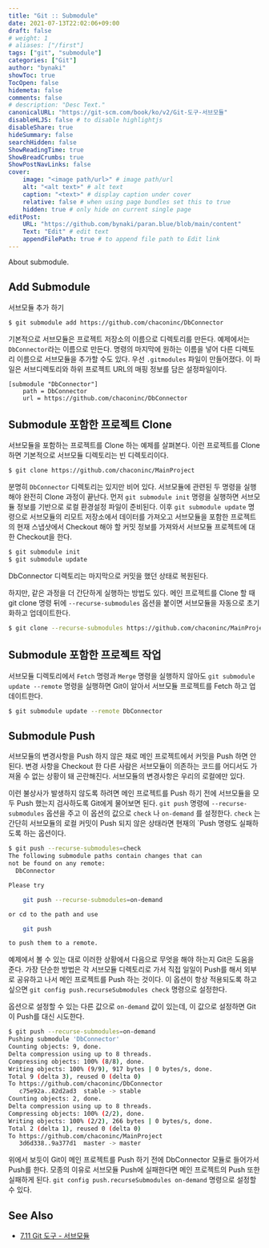 ```yaml
---
title: "Git :: Submodule"
date: 2021-07-13T22:02:06+09:00
draft: false
# weight: 1
# aliases: ["/first"]
tags: ["git", "submodule"]
categories: ["Git"]
author: "bynaki"
showToc: true
TocOpen: false
hidemeta: false
comments: false
# description: "Desc Text."
canonicalURL: "https://git-scm.com/book/ko/v2/Git-도구-서브모듈"
disableHLJS: false # to disable highlightjs
disableShare: true
hideSummary: false
searchHidden: false
ShowReadingTime: true
ShowBreadCrumbs: true
ShowPostNavLinks: false
cover:
    image: "<image path/url>" # image path/url
    alt: "<alt text>" # alt text
    caption: "<text>" # display caption under cover
    relative: false # when using page bundles set this to true
    hidden: true # only hide on current single page
editPost:
    URL: "https://github.com/bynaki/paran.blue/blob/main/content"
    Text: "Edit" # edit text
    appendFilePath: true # to append file path to Edit link
---
```


About submodule.

## Add Submodule

서브모듈 추가 하기

```bash
$ git submodule add https://github.com/chaconinc/DbConnector
```

기본적으로 서브모듈은 프로젝트 저장소의 이름으로 디렉토리를 만든다. 예제에서는 `DbConnector`라는 이름으로 만든다. 명령의 마지막에 원하는 이름을 넣어 다른 디렉토리 이름으로 서브모듈을 추가할 수도 있다.
우선 `.gitmodules` 파일이 만들어졌다. 이 파일은 서브디렉토리와 하위 프로젝트 URL의 매핑 정보를 담은 설정파일이다.

```
[submodule "DbConnector"]
    path = DbConnector
    url = https://github.com/chaconinc/DbConnector
```

## Submodule 포함한 프로젝트 Clone

서브모듈을 포함하는 프로젝트를 Clone 하는 예제를 살펴본다. 이런 프로젝트를 Clone 하면 기본적으로 서브모듈 디렉토리는 빈 디렉토리이다.

```bash
$ git clone https://github.com/chaconinc/MainProject
```

분명히 `DbConnector` 디렉토리는 있지만 비어 있다. 서브모듈에 관련된 두 명령을 실행해야 완전히 Clone 과정이 끝난다. 먼저 `git submodule init` 명령을 실행하면 서브모듈 정보를 기반으로 로컬 환경설정 파일이 준비된다. 이후 `git submodule update` 명령으로 서브모듈의 리모트 저장소에서 데이터를 가져오고 서브모듈을 포함한 프로젝트의 현재 스냅샷에서 Checkout 해야 할 커밋 정보를 가져와서 서브모듈 프로젝트에 대한 Checkout을 한다.

```bash
$ git submodule init
$ git submodule update
```

DbConnector 디렉토리는 마지막으로 커밋을 했던 상태로 복원된다.

하지만, 같은 과정을 더 간단하게 실행하는 방법도 있다. 메인 프로젝트를 Clone 할 때 git clone 명령 뒤에 `--recurse-submodules` 옵션을 붙이면 서브모듈을 자동으로 초기화하고 업데이트한다.

```bash
$ git clone --recurse-submodules https://github.com/chaconinc/MainProject
```

## Submodule 포함한 프로젝트 작업

서브모듈 디렉토리에서 `Fetch` 명령과 `Merge` 명령을 실행하지 않아도 `git submodule update --remote` 명령을 실행하면 Git이 알아서 서브모듈 프로젝트를 Fetch 하고 업데이트한다.

```bash
$ git submodule update --remote DbConnector
```

## Submodule Push

서브모듈의 변경사항을 Push 하지 않은 채로 메인 프로젝트에서 커밋을 Push 하면 안 된다. 변경 사항을 Checkout 한 다른 사람은 서브모듈이 의존하는 코드를 어디서도 가져올 수 없는 상황이 돼 곤란해진다. 서브모듈의 변경사항은 우리의 로컬에만 있다.

이런 불상사가 발생하지 않도록 하려면 메인 프로젝트를 Push 하기 전에 서브모듈을 모두 Push 했는지 검사하도록 Git에게 물어보면 된다. `git push` 명령에 `--recurse-submodules` 옵션을 주고 이 옵션의 값으로 `check` 나 `on-demand` 를 설정한다. `check` 는 간단히 서브모듈의 로컬 커밋이 Push 되지 않은 상태라면 현재의 `Push 명령도 실패하도록 하는 옵션이다.

```bash
$ git push --recurse-submodules=check
The following submodule paths contain changes that can
not be found on any remote:
  DbConnector

Please try

    git push --recurse-submodules=on-demand

or cd to the path and use

    git push

to push them to a remote.
```

예제에서 볼 수 있는 대로 이러한 상황에서 다음으로 무엇을 해야 하는지 Git은 도움을 준다. 가장 단순한 방법은 각 서브모듈 디렉토리로 가서 직접 일일이 Push를 해서 외부로 공유하고 나서 메인 프로젝트를 Push 하는 것이다. 이 옵션이 항상 적용되도록 하고 싶으면 `git config push.recurseSubmodules check` 명령으로 설정한다.

옵션으로 설정할 수 있는 다른 값으로 `on-demand` 값이 있는데, 이 값으로 설정하면 Git이 Push를 대신 시도한다.

```bash
$ git push --recurse-submodules=on-demand
Pushing submodule 'DbConnector'
Counting objects: 9, done.
Delta compression using up to 8 threads.
Compressing objects: 100% (8/8), done.
Writing objects: 100% (9/9), 917 bytes | 0 bytes/s, done.
Total 9 (delta 3), reused 0 (delta 0)
To https://github.com/chaconinc/DbConnector
   c75e92a..82d2ad3  stable -> stable
Counting objects: 2, done.
Delta compression using up to 8 threads.
Compressing objects: 100% (2/2), done.
Writing objects: 100% (2/2), 266 bytes | 0 bytes/s, done.
Total 2 (delta 1), reused 0 (delta 0)
To https://github.com/chaconinc/MainProject
   3d6d338..9a377d1  master -> master
```

위에서 보듯이 Git이 메인 프로젝트를 Push 하기 전에 DbConnector 모듈로 들어가서 Push를 한다. 모종의 이유로 서브모듈 Push에 실패한다면 메인 프로젝트의 Push 또한 실패하게 된다. `git config push.recurseSubmodules on-demand` 명령으로 설정할 수 있다.


## See Also

- [7.11 Git 도구 - 서브모듈](https://git-scm.com/book/ko/v2/Git-도구-서브모듈)